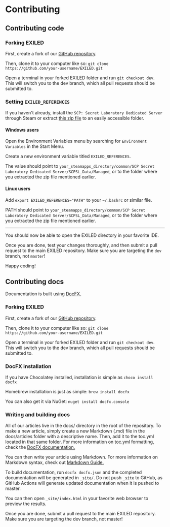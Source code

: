 # Contributing

## Contributing code

### Forking EXILED
First, create a fork of our [GitHub repository](https://github.com/Exiled-Team/EXILED).

Then, clone it to your computer like so: `git clone https://github.com/your-username/EXILED.git`

Open a terminal in your forked EXILED folder and run ```git checkout dev```. This will switch you to the dev branch, which all pull requests should be submitted to.

### Setting `EXILED_REFERENCES`

If you haven't already, install the `SCP: Secret Laboratory Dedicated Server` through Steam or extract [this zip file](https://exiled.host/build_deps/References.zip) to an easily accessible folder.

#### Windows users
Open the Environment Variables menu by searching for `Environment Variables` in the Start Menu.

Create a new environment variable titled `EXILED_REFERENCES`.

The value should point to `your_steamapps_directory/common/SCP Secret Laboratory Dedicated Server/SCPSL_Data/Managed`, or to the folder where you extracted the zip file mentioned earlier.

#### Linux users
Add `export EXILED_REFERENCES="PATH"` to your `~/.bashrc` or similar file.

PATH should point to `your_steamapps_directory/common/SCP Secret Laboratory Dedicated Server/SCPSL_Data/Managed`, or to the folder where you extracted the zip file mentioned earlier.

---

You should now be able to open the EXILED directory in your favorite IDE.


Once you are done, test your changes thoroughly, and then submit a pull request to the main EXILED repository. Make sure you are targeting the `dev` branch, not `master`!

Happy coding!

## Contributing docs
Documentation is built using [DocFX.](https://dotnet.github.io/docfx/index.html)

### Forking EXILED
First, create a fork of our [GitHub repository](https://github.com/Exiled-Team/EXILED).

Then, clone it to your computer like so: ```git clone https://github.com/your-username/EXILED.git```

Open a terminal in your forked EXILED folder and run ```git checkout dev```. This will switch you to the dev branch, which all pull requests should be submitted to.

### DocFX installation
If you have Chocolatey installed, installation is simple as ```choco install docfx```

Homebrew installation is just as simple: ```brew install docfx```

You can also get it via NuGet: ```nuget install docfx.console```

### Writing and building docs

All of our articles live in the docs/ directory in the root of the repository. To make a new article, simply create a new Markdown (.md) file in the docs/articles folder with a descriptive name. Then, add it to the toc.yml located in that same folder. For more information on toc.yml formatting, check the [DocFX documentation.](https://dotnet.github.io/docfx/tutorial/intro_toc.html#yaml-format-toc-tocyml)

You can then write your article using Markdown. For more information on Markdown syntax, check out [Markdown Guide.](https://www.markdownguide.org/)

To build documentation, run ```docfx docfx.json``` and the completed documentation will be generated in `_site/`. Do not push `_site` to GitHub, as GitHub Actions will generate updated documentation when it is pushed to master.

You can then open `_site/index.html` in your favorite web browser to preview the results.

Once you are done, submit a pull request to the main EXILED repository. Make sure you are targeting the dev branch, not master!


